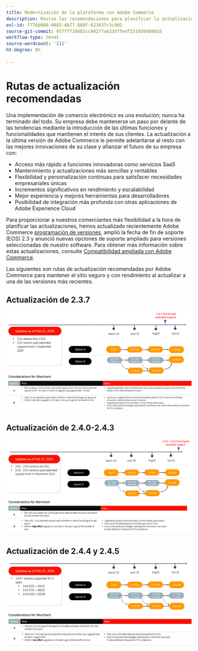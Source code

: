 ```yaml
---
title: Modernización de la plataforma con Adobe Commerce
description: Revise las recomendaciones para planificar la actualización de Adobe Commerce.
exl-id: f776b000-0085-4b77-860f-623837c3c902
source-git-commit: 95ffff39d82cc9027fa633dffedf15193040802d
workflow-type: tm+mt
source-wordcount: '211'
ht-degree: 0%

---
```


# Rutas de actualización recomendadas

Una implementación de comercio electrónico es una evolución; nunca ha terminado del todo. Su empresa debe mantenerse un paso por delante de las tendencias mediante la introducción de las últimas funciones y funcionalidades que mantienen el interés de sus clientes. La actualización a la última versión de Adobe Commerce le permite adelantarse al resto con las mejores innovaciones de su clase y afianzar el futuro de su empresa con:

- Acceso más rápido a funciones innovadoras como servicios SaaS
- Mantenimiento y actualizaciones más sencillas y rentables
- Flexibilidad y personalización continuas para satisfacer necesidades empresariales únicas
- Incrementos significativos en rendimiento y escalabilidad
- Mejor experiencia y mejores herramientas para desarrolladores
- Posibilidad de integración más profunda con otras aplicaciones de Adobe Experience Cloud

Para proporcionar a nuestros comerciantes más flexibilidad a la hora de planificar las actualizaciones, hemos actualizado recientemente Adobe Commerce [programación de versiones](../../release/schedule.md), amplió la fecha de fin de soporte (EOS) 2.3 y anunció nuevas opciones de soporte ampliado para versiones seleccionadas de nuestro software. Para obtener más información sobre estas actualizaciones, consulte [Compatibilidad ampliada con Adobe Commerce](https://business.adobe.com/blog/the-latest/adobe-announces-expanded-support).

Las siguientes son rutas de actualización recomendadas por Adobe Commerce para mantener el sitio seguro y con rendimiento al actualizar a una de las versiones más recientes.

## Actualización de 2.3.7

![Ruta de actualización de 2.3.7](../../assets/upgrade-guide/2.3.7.png)

## Actualización de 2.4.0-2.4.3

![Ruta de actualización de 2.4.0 a 2.4.3](../../assets/upgrade-guide/2.4.0-2.4.3.png)

## Actualización de 2.4.4 y 2.4.5

![Ruta de actualización de 2.4.4 y 2.4.5](../../assets/upgrade-guide/2.4.4-and-2.4.5.png)
